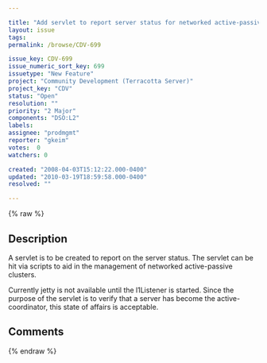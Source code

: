 ```yaml
---

title: "Add servlet to report server status for networked active-passive management"
layout: issue
tags: 
permalink: /browse/CDV-699

issue_key: CDV-699
issue_numeric_sort_key: 699
issuetype: "New Feature"
project: "Community Development (Terracotta Server)"
project_key: "CDV"
status: "Open"
resolution: ""
priority: "2 Major"
components: "DSO:L2"
labels: 
assignee: "prodmgmt"
reporter: "gkeim"
votes:  0
watchers: 0

created: "2008-04-03T15:12:22.000-0400"
updated: "2010-03-19T18:59:58.000-0400"
resolved: ""

---
```




{% raw %}



## Description

<div markdown="1" class="description">

A servlet is to be created to report on the server status.  The servlet can be hit via scripts to aid in the management of networked active-passive clusters.

Currently jetty is not available until the l1Listener is started.  Since the purpose of the servlet is to verify that a server has become the active-coordinator, this state of affairs is acceptable.



</div>

## Comments



{% endraw %}
